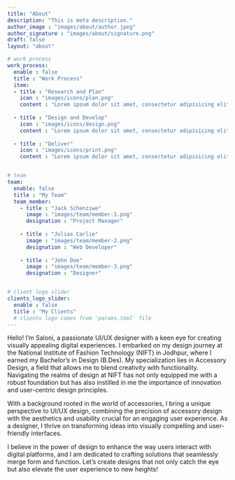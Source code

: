 ```yaml
---
title: "About"
description: "This is meta description."
author_image : "images/about/author.jpeg"
author_signature : "images/about/signature.png"
draft: false
layout: "about"

# work process
work_process:
  enable : false
  title : "Work Process"
  item:
  - title : "Research and Plan"
    icon : "images/icons/plan.png"
    content : "Lorem ipsum dolor sit amet, consectetur adipisicing elit, sed do eiusmod tempor incididunt ut labore et dolore magna aliqua."
    
  - title : "Design and Develop"
    icon : "images/icons/design.png"
    content : "Lorem ipsum dolor sit amet, consectetur adipisicing elit, sed do eiusmod tempor incididunt ut labore et dolore magna aliqua."
    
  - title : "Deliver"
    icon : "images/icons/print.png"
    content : "Lorem ipsum dolor sit amet, consectetur adipisicing elit, sed do eiusmod tempor incididunt ut labore et dolore magna aliqua."


# team
team:
  enable: false
  title : "My Team"
  team_member:
    - title : "Jack Schenziwe"
      image : "images/team/member-1.png"
      designation : "Project Manager"
      
    - title : "Julias Carlie"
      image : "images/team/member-2.png"
      designation : "Web Developer"
      
    - title : "John Doe"
      image : "images/team/member-3.png"
      designation : "Designer"


# client logo slider
clients_logo_slider:
  enable : false
  title : "My Clients"
  # clients logo comes from 'params.toml' file
---
```


Hello! I’m Saloni, a passionate UI/UX designer with a keen eye for creating visually appealing digital experiences. I embarked on my design journey at the National Institute of Fashion Technology (NIFT) in Jodhpur, where I earned my Bachelor’s in Design (B.Des). My specialization lies in Accessory Design, a field that allows me to blend creativity with functionality. Navigating the realms of design at NIFT has not only equipped me with a robust foundation but has also instilled in me the importance of innovation and user-centric design principles. 

With a background rooted in the world of accessories, I bring a unique perspective to UI/UX design, combining the precision of accessory design with the aesthetics and usability crucial for an engaging user experience. As a designer, I thrive on transforming ideas into visually compelling and user-friendly interfaces.

I believe in the power of design to enhance the way users interact with digital platforms, and I am dedicated to crafting solutions that seamlessly merge form and function. Let’s create designs that not only catch the eye but also elevate the user experience to new heights!
